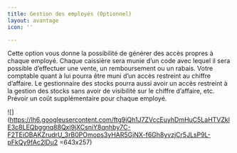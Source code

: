 ```yaml
---
title: Gestion des employés (Optionnel)
layout: avantage
icon: ''

---
```

Cette option vous donne la possibilité de générer des accès propres à chaque employé. Chaque caissière sera munie d’un code avec lequel il sera possible d’effectuer une vente, un remboursement ou un rabais. Votre comptable quant à lui pourra être muni d’un accès restreint au chiffre d’affaire. Le gestionnaire des stocks pourra aussi avoir un accès restreint à la gestion des stocks sans avoir de visibilité sur le chiffre d’affaire, etc. Prévoir un coût supplémentaire pour chaque employé.

![](https://lh6.googleusercontent.com/ftg9iQh1J7ZVccEuyhDmHuC5LaHTVZklE3c8LEQbggnq88Qxi9jXCsniY8qnhby7C-F2TEiOBAKZrudrU_3rB0POmops3yHAR5GjNX-f6Gh8yvzjCr5JLsP9L-pFkQy9fAc2lDu2 =643x257)